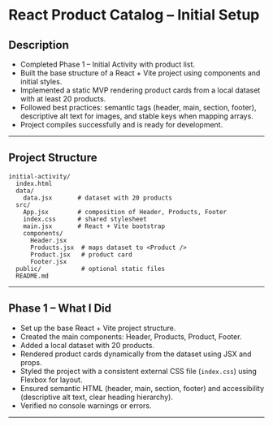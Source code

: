 # React Product Catalog – Initial Setup

## Description

- Completed Phase 1 – Initial Activity with product list.
- Built the base structure of a React + Vite project using components and initial styles.
- Implemented a static MVP rendering product cards from a local dataset with at least 20 products.
- Followed best practices: semantic tags (header, main, section, footer), descriptive alt text for images, and stable keys when mapping arrays.
- Project compiles successfully and is ready for development.

---

## Project Structure

```text
initial-activity/
  index.html
  data/
    data.jsx       # dataset with 20 products
  src/
    App.jsx        # composition of Header, Products, Footer
    index.css      # shared stylesheet
    main.jsx       # React + Vite bootstrap
    components/
      Header.jsx
      Products.jsx  # maps dataset to <Product />
      Product.jsx   # product card
      Footer.jsx
  public/           # optional static files
  README.md
```

---

## Phase 1 – What I Did

- Set up the base React + Vite project structure.
- Created the main components: Header, Products, Product, Footer.
- Added a local dataset with 20 products.
- Rendered product cards dynamically from the dataset using JSX and props.
- Styled the project with a consistent external CSS file (`index.css`) using Flexbox for layout.
- Ensured semantic HTML (header, main, section, footer) and accessibility (descriptive alt text, clear heading hierarchy).
- Verified no console warnings or errors.

---

```

```
